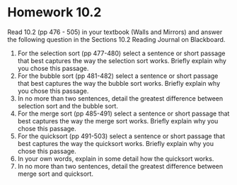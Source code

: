 # Homework 10.2

Read 10.2 (pp 476 - 505) in your textbook (Walls and Mirrors) and answer the following question in the Sections 10.2 Reading Journal on Blackboard.

1. For the selection sort (pp 477-480) select a sentence or short passage that best captures the way the selection sort works. Briefly explain why you chose this passage.
2. For the bubble sort (pp 481-482) select a sentence or short passage that best captures the way the bubble sort works. Briefly explain why you chose this passage.
3. In no more than two sentences, detail the greatest difference between selection sort and the bubble sort.
4. For the merge sort (pp 485-491) select a sentence or short passage that best captures the way the merge sort works. Briefly explain why you chose this passage.
5. For the quicksort (pp 491-503) select a sentence or short passage that best captures the way the quicksort works. Briefly explain why you chose this passage.
6. In your own words, explain in some detail how the quicksort works.
7. In no more than two sentences, detail the greatest difference between merge sort and quicksort.